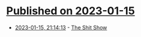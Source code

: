 # [Published on 2023-01-15](index.md)

* [2023-01-15, 21:14:13](https://news.ycombinator.com/item?id=34393485) - [The Shit Show](https://furbo.org/2023/01/15/the-shit-show/)
